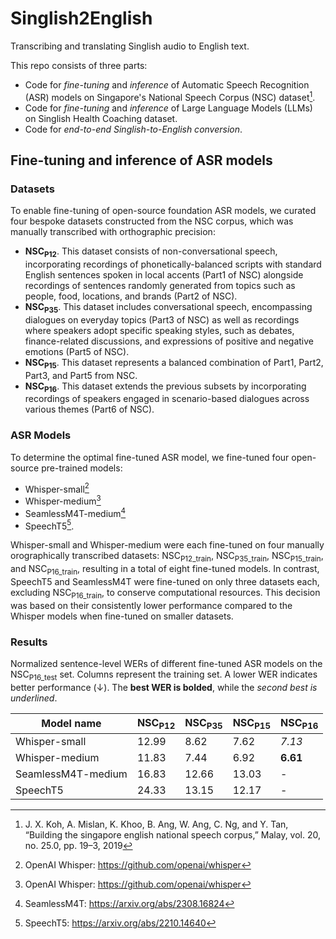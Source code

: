 # Singlish2English
Transcribing and translating Singlish audio to English text.

This repo consists of three parts:
- Code for *fine-tuning* and *inference* of Automatic Speech Recognition (ASR) models on Singapore's National Speech Corpus (NSC) dataset[^1].
- Code for *fine-tuning* and *inference* of Large Language Models (LLMs) on Singlish Health Coaching dataset.
- Code for *end-to-end Singlish-to-English conversion*.


## Fine-tuning and inference of ASR models

### Datasets

To enable fine-tuning of open-source foundation ASR models, we curated four bespoke datasets constructed from the NSC corpus, which was manually transcribed with orthographic precision:

- **NSC<sub>P12</sub>**. This dataset consists of non-conversational speech, incorporating recordings of phonetically-balanced scripts with standard English sentences spoken in local accents (Part1 of NSC) alongside recordings of sentences randomly generated from topics such as people, food, locations, and brands (Part2 of NSC).
- **NSC<sub>P35</sub>**. This dataset includes conversational speech, encompassing dialogues on everyday topics (Part3 of NSC) as well as recordings where speakers adopt specific speaking styles, such as debates, finance-related discussions, and expressions of positive and negative emotions (Part5 of NSC).
- **NSC<sub>P15</sub>**. This dataset represents a balanced combination of Part1, Part2, Part3, and Part5 from NSC. 
- **NSC<sub>P16</sub>**. This dataset extends the previous subsets by incorporating recordings of speakers engaged in scenario-based dialogues across various themes (Part6 of NSC).

### ASR Models

To determine the optimal fine-tuned ASR model, we fine-tuned four open-source pre-trained models:
- Whisper-small[^2]
- Whisper-medium[^2]
- SeamlessM4T-medium[^3]
- SpeechT5[^4].

Whisper-small and Whisper-medium were each fine-tuned on four manually orographically transcribed datasets: NSC<sub>P12_train</sub>, NSC<sub>P35_train</sub>, NSC<sub>P15_train</sub>, and NSC<sub>P16_train</sub>, resulting in a total of eight fine-tuned models. In contrast, SpeechT5 and SeamlessM4T were fine-tuned on only three datasets each, excluding NSC<sub>P16_train</sub>, to conserve computational resources. This decision was based on their consistently lower performance compared to the Whisper models when fine-tuned on smaller datasets.


### Results


Normalized sentence-level WERs of different fine-tuned ASR models on the NSC<sub>P16_test</sub> set. Columns represent the training set. A lower WER indicates better performance (↓). The **best WER is bolded**, while the _second best is underlined_.

| Model name              | NSC<sub>P12</sub> | NSC<sub>P35</sub> | NSC<sub>P15</sub> | NSC<sub>P16</sub> |
|--------------------------|-------------------|-------------------|-------------------|-------------------|
| Whisper-small            | 12.99             | 8.62              | 7.62              | _7.13_            |
| Whisper-medium           | 11.83             | 7.44              | 6.92              | **6.61**          |
| SeamlessM4T-medium       | 16.83             | 12.66             | 13.03             | -                 |
| SpeechT5                 | 24.33             | 13.15             | 12.17             | -                 |



[^1]: J. X. Koh, A. Mislan, K. Khoo, B. Ang, W. Ang, C. Ng, and Y. Tan, “Building the singapore english national speech corpus,” Malay, vol. 20, no. 25.0, pp. 19–3, 2019
[^2]: OpenAI Whisper: https://github.com/openai/whisper  
[^3]: SeamlessM4T: https://arxiv.org/abs/2308.16824  
[^4]: SpeechT5: https://arxiv.org/abs/2210.14640
